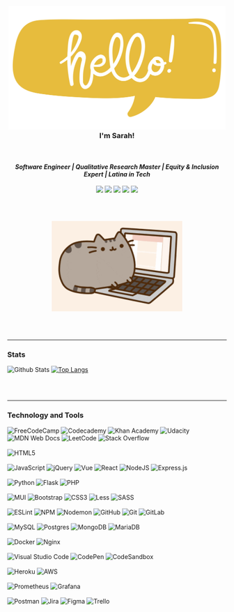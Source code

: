 
<h3 align="center"><img src="https://raw.githubusercontent.com/smgraywood/smgraywood/master/Hello-Lettering-design-Premium-vector-PNG.png" width="500px">  
  
  <br>
I'm Sarah!</h3>
<br>

<i><h4 align="center">Software Engineer | Qualitative Research Master | Equity & Inclusion Expert | Latina in Tech</h4></i>

<p align="center">
<a href="https://twitter.com/TechQuieroMucho"><img src="https://img.shields.io/badge/TechQuieroMucho-%231DA1F2.svg?style=for-the-badge&logo=Twitter&logoColor=white"></a>
<a href="https://www.linkedin.com/in/smgraywood/"><img src="https://img.shields.io/badge/linkedin/smgraywood-%230077B5.svg?style=for-the-badge&logo=linkedin&logoColor=white"></a>
<a href="Intended hyperlink"><img src="https://img.shields.io/badge/Slack-4A154B?style=for-the-badge&logo=slack&logoColor=white"></a>
<a href="https://www.instagram.com/tech.quiero.mucho/"><img src="https://img.shields.io/badge/tech.quiero.mucho-%23E4405F.svg?style=for-the-badge&logo=Instagram&logoColor=white"></a>
<a href="smgraywood@gmail.com"><img src="https://img.shields.io/badge/smgraywood-D14836?style=for-the-badge&logo=gmail&logoColor=white"></a>
 </p>

<br>
<br>
<p align="center"><img src="https://raw.githubusercontent.com/smgraywood/smgraywood/master/pusheen.gif" width="300px"></p>
<br>
<br>
<hr>

<h3>Stats</h3>

![Github Stats](https://github-readme-stats.vercel.app/api?username=smgraywood&count_private=true&show_icons=true&include_all_commits=true&theme=noctis)
[![Top Langs](https://github-readme-stats.vercel.app/api/top-langs/?username=smgraywood&langs_count=8)](https://github.com/smgraywood/github-readme-stats&theme=dracula)

<br>
<br>
<hr>
<h3>Technology and Tools</h3>

![FreeCodeCamp](https://img.shields.io/badge/Freecodecamp-%23123.svg?&style=for-the-badge&logo=freecodecamp&logoColor=green)
![Codecademy](https://img.shields.io/badge/Codecademy-FFF0E5?style=for-the-badge&logo=codecademy&logoColor=1F243A)
![Khan Academy](https://img.shields.io/badge/KhanAcademy-%2314BF96.svg?style=for-the-badge&logo=KhanAcademy&logoColor=white) 
![Udacity](https://img.shields.io/badge/Udacity-grey?style=for-the-badge&logo=udacity&logoColor=15B8E6)
![MDN Web Docs](https://img.shields.io/badge/MDN_Web_Docs-black?style=for-the-badge&logo=mdnwebdocs&logoColor=white)
![LeetCode](https://img.shields.io/badge/LeetCode-000000?style=for-the-badge&logo=LeetCode&logoColor=#d16c06)
![Stack Overflow](https://img.shields.io/badge/-Stackoverflow-FE7A16?style=for-the-badge&logo=stack-overflow&logoColor=white)
<br>
<br>
![HTML5](https://img.shields.io/badge/html5-%23E34F26.svg?style=for-the-badge&logo=html5&logoColor=white)
<br>
<br>
![JavaScript](https://img.shields.io/badge/javascript-%23323330.svg?style=for-the-badge&logo=javascript&logoColor=%23F7DF1E)
![jQuery](https://img.shields.io/badge/jquery-%230769AD.svg?style=for-the-badge&logo=jquery&logoColor=white)
![Vue](https://img.shields.io/badge/Vue.js-35495E?style=for-the-badge&logo=vuedotjs&logoColor=4FC08D)
![React](https://img.shields.io/badge/react-%2320232a.svg?style=for-the-badge&logo=react&logoColor=%2361DAFB)
![NodeJS](https://img.shields.io/badge/node.js-6DA55F?style=for-the-badge&logo=node.js&logoColor=white)
![Express.js](https://img.shields.io/badge/express.js-%23404d59.svg?style=for-the-badge&logo=express&logoColor=%2361DAFB)
<br>
<br>
![Python](https://img.shields.io/badge/python-3670A0?style=for-the-badge&logo=python&logoColor=ffdd54)
![Flask](https://img.shields.io/badge/flask-%23000.svg?style=for-the-badge&logo=flask&logoColor=white)
![PHP](https://img.shields.io/badge/php-%23777BB4.svg?style=for-the-badge&logo=php&logoColor=white)
<br>
<br>
![MUI](https://img.shields.io/badge/MUI-%230081CB.svg?style=for-the-badge&logo=mui&logoColor=white)
![Bootstrap](https://img.shields.io/badge/bootstrap-%23563D7C.svg?style=for-the-badge&logo=bootstrap&logoColor=white)
![CSS3](https://img.shields.io/badge/css3-%231572B6.svg?style=for-the-badge&logo=css3&logoColor=white)
![Less](https://img.shields.io/badge/less-2B4C80?style=for-the-badge&logo=less&logoColor=white)
![SASS](https://img.shields.io/badge/SASS-hotpink.svg?style=for-the-badge&logo=SASS&logoColor=white)
<br>
<br>
![ESLint](https://img.shields.io/badge/ESLint-4B3263?style=for-the-badge&logo=eslint&logoColor=white)
![NPM](https://img.shields.io/badge/NPM-%23000000.svg?style=for-the-badge&logo=npm&logoColor=white)
![Nodemon](https://img.shields.io/badge/NODEMON-%23323330.svg?style=for-the-badge&logo=nodemon&logoColor=%BBDEAD)
![GitHub](https://img.shields.io/badge/github-%23121011.svg?style=for-the-badge&logo=github&logoColor=white)
![Git](https://img.shields.io/badge/git-%23F05033.svg?style=for-the-badge&logo=git&logoColor=white)
![GitLab](https://img.shields.io/badge/gitlab-%23181717.svg?style=for-the-badge&logo=gitlab&logoColor=white)
<br>
<br>
![MySQL](https://img.shields.io/badge/mysql-%2300f.svg?style=for-the-badge&logo=mysql&logoColor=white)
![Postgres](https://img.shields.io/badge/postgres-%23316192.svg?style=for-the-badge&logo=postgresql&logoColor=white)
![MongoDB](https://img.shields.io/badge/MongoDB-%234ea94b.svg?style=for-the-badge&logo=mongodb&logoColor=white)
![MariaDB](https://img.shields.io/badge/MariaDB-003545?style=for-the-badge&logo=mariadb&logoColor=white)
<br>
<br>
![Docker](https://img.shields.io/badge/docker-%230db7ed.svg?style=for-the-badge&logo=docker&logoColor=white)
![Nginx](https://img.shields.io/badge/nginx-%23009639.svg?style=for-the-badge&logo=nginx&logoColor=white)
<br>
<br>
![Visual Studio Code](https://img.shields.io/badge/Visual%20Studio%20Code-0078d7.svg?style=for-the-badge&logo=visual-studio-code&logoColor=white)
![CodePen](https://img.shields.io/badge/CodePen-white?style=for-the-badge&logo=codepen&logoColor=black)
![CodeSandbox](https://img.shields.io/badge/Codesandbox-040404?style=for-the-badge&logo=codesandbox&logoColor=DBDBDB)
<br>
<br>
![Heroku](https://img.shields.io/badge/heroku-%23430098.svg?style=for-the-badge&logo=heroku&logoColor=white)
![AWS](https://img.shields.io/badge/AWS-%23FF9900.svg?style=for-the-badge&logo=amazon-aws&logoColor=white)
<br>
<br>
![Prometheus](https://img.shields.io/badge/Prometheus-E6522C?style=for-the-badge&logo=Prometheus&logoColor=white)
![Grafana](https://img.shields.io/badge/grafana-%23F46800.svg?style=for-the-badge&logo=grafana&logoColor=white)
<br>
<br>
![Postman](https://img.shields.io/badge/Postman-FF6C37?style=for-the-badge&logo=postman&logoColor=white)
![Jira](https://img.shields.io/badge/jira-%230A0FFF.svg?style=for-the-badge&logo=jira&logoColor=white)
![Figma](https://img.shields.io/badge/figma-%23F24E1E.svg?style=for-the-badge&logo=figma&logoColor=white)
![Trello](https://img.shields.io/badge/Trello-%23026AA7.svg?style=for-the-badge&logo=Trello&logoColor=white)

<!--
**smgraywood/smgraywood** is a ✨ _special_ ✨ repository because its `README.md` (this file) appears on your GitHub profile.

Here are some ideas to get you started:

- 🔭 I’m currently working on ...
- 🌱 I’m currently learning ...
- 👯 I’m looking to collaborate on ...
- 🤔 I’m looking for help with ...
- 💬 Ask me about ...
- 📫 How to reach me: ...
- 😄 Pronouns: ...
- ⚡ Fun fact: ...
<iframe width="600" height="600" src="https://ionicabizau.github.io/github-profile-languages/api.html?smgraywood" frameborder="0"></iframe>
![Top Langs](https://github-readme-stats.vercel.app/api/top-langs/?username=smgraywood&hide=TeX&layout=compact)
![](<iframe width="600" height="600" src="https://ionicabizau.github.io/github-profile-languages/api.html?smgraywood" frameborder="0"></iframe>)

hello: <h3 align="center"><img src="https://raw.githubusercontent.com/smgraywood/smgraywood/master/hello.png" width="500px">

<h4 align="center">I'm a Junior Developer in the San Francisco Bay Area</h4>
-->
